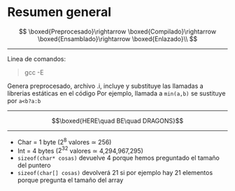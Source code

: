 # Resumen general

$$
\boxed{Preprocesado}\rightarrow
\boxed{Compilado}\rightarrow
\boxed{Ensamblado}\rightarrow
\boxed{Enlazado}\\
$$

***

Linea de comandos:
>gcc -E

Genera preprocesado, archivo .i, incluye y substituye las llamadas a librerias estáticas en el código
Por ejemplo, llamada a `min(a,b)` se sustituye por `a<b?a:b`
***
$$\boxed{HERE\quad BE\quad DRAGONS}$$
***
- Char = 1 byte ($2^8$ valores $\simeq$ 256)
- Int = 4 bytes ($2^32$ valores $\simeq$ 4,294,967,295)
- `sizeof(char* cosas)` devuelve 4 porque hemos preguntado el tamaño del puntero
- `sizeof(char[] cosas)` devolverá 21 si por ejemplo hay 21 elementos porque pregunta el tamaño del array